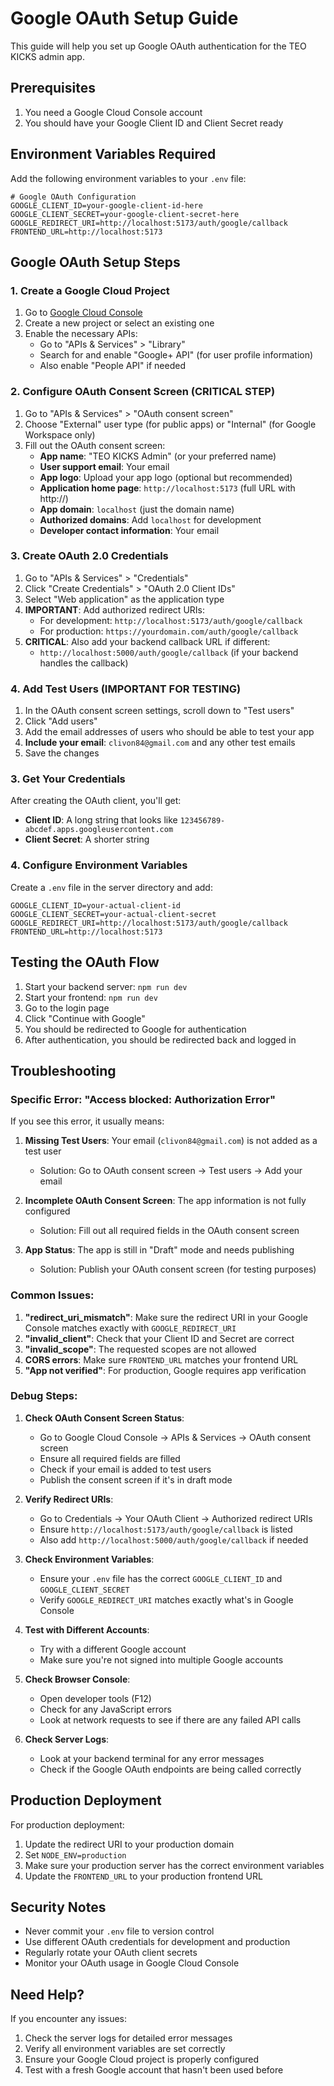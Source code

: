 # Google OAuth Setup Guide

This guide will help you set up Google OAuth authentication for the TEO KICKS admin app.

## Prerequisites

1. You need a Google Cloud Console account
2. You should have your Google Client ID and Client Secret ready

## Environment Variables Required

Add the following environment variables to your `.env` file:

```env
# Google OAuth Configuration
GOOGLE_CLIENT_ID=your-google-client-id-here
GOOGLE_CLIENT_SECRET=your-google-client-secret-here
GOOGLE_REDIRECT_URI=http://localhost:5173/auth/google/callback
FRONTEND_URL=http://localhost:5173
```

## Google OAuth Setup Steps

### 1. Create a Google Cloud Project

1. Go to [Google Cloud Console](https://console.cloud.google.com/)
2. Create a new project or select an existing one
3. Enable the necessary APIs:
   - Go to "APIs & Services" > "Library"
   - Search for and enable "Google+ API" (for user profile information)
   - Also enable "People API" if needed

### 2. Configure OAuth Consent Screen (CRITICAL STEP)

1. Go to "APIs & Services" > "OAuth consent screen"
2. Choose "External" user type (for public apps) or "Internal" (for Google Workspace only)
3. Fill out the OAuth consent screen:
   - **App name**: "TEO KICKS Admin" (or your preferred name)
   - **User support email**: Your email
   - **App logo**: Upload your app logo (optional but recommended)
   - **Application home page**: `http://localhost:5173` (full URL with http://)
   - **App domain**: `localhost` (just the domain name)
   - **Authorized domains**: Add `localhost` for development
   - **Developer contact information**: Your email

### 3. Create OAuth 2.0 Credentials

1. Go to "APIs & Services" > "Credentials"
2. Click "Create Credentials" > "OAuth 2.0 Client IDs"
3. Select "Web application" as the application type
4. **IMPORTANT**: Add authorized redirect URIs:
   - For development: `http://localhost:5173/auth/google/callback`
   - For production: `https://yourdomain.com/auth/google/callback`
5. **CRITICAL**: Also add your backend callback URL if different:
   - `http://localhost:5000/auth/google/callback` (if your backend handles the callback)

### 4. Add Test Users (IMPORTANT FOR TESTING)

1. In the OAuth consent screen settings, scroll down to "Test users"
2. Click "Add users"
3. Add the email addresses of users who should be able to test your app
4. **Include your email**: `clivon84@gmail.com` and any other test emails
5. Save the changes

### 3. Get Your Credentials

After creating the OAuth client, you'll get:
- **Client ID**: A long string that looks like `123456789-abcdef.apps.googleusercontent.com`
- **Client Secret**: A shorter string

### 4. Configure Environment Variables

Create a `.env` file in the server directory and add:

```env
GOOGLE_CLIENT_ID=your-actual-client-id
GOOGLE_CLIENT_SECRET=your-actual-client-secret
GOOGLE_REDIRECT_URI=http://localhost:5173/auth/google/callback
FRONTEND_URL=http://localhost:5173
```

## Testing the OAuth Flow

1. Start your backend server: `npm run dev`
2. Start your frontend: `npm run dev`
3. Go to the login page
4. Click "Continue with Google"
5. You should be redirected to Google for authentication
6. After authentication, you should be redirected back and logged in

## Troubleshooting

### Specific Error: "Access blocked: Authorization Error"

If you see this error, it usually means:

1. **Missing Test Users**: Your email (`clivon84@gmail.com`) is not added as a test user
   - Solution: Go to OAuth consent screen → Test users → Add your email

2. **Incomplete OAuth Consent Screen**: The app information is not fully configured
   - Solution: Fill out all required fields in the OAuth consent screen

3. **App Status**: The app is still in "Draft" mode and needs publishing
   - Solution: Publish your OAuth consent screen (for testing purposes)

### Common Issues:

1. **"redirect_uri_mismatch"**: Make sure the redirect URI in your Google Console matches exactly with `GOOGLE_REDIRECT_URI`
2. **"invalid_client"**: Check that your Client ID and Secret are correct
3. **"invalid_scope"**: The requested scopes are not allowed
4. **CORS errors**: Make sure `FRONTEND_URL` matches your frontend URL
5. **"App not verified"**: For production, Google requires app verification

### Debug Steps:

1. **Check OAuth Consent Screen Status**:
   - Go to Google Cloud Console → APIs & Services → OAuth consent screen
   - Ensure all required fields are filled
   - Check if your email is added to test users
   - Publish the consent screen if it's in draft mode

2. **Verify Redirect URIs**:
   - Go to Credentials → Your OAuth Client → Authorized redirect URIs
   - Ensure `http://localhost:5173/auth/google/callback` is listed
   - Also add `http://localhost:5000/auth/google/callback` if needed

3. **Check Environment Variables**:
   - Ensure your `.env` file has the correct `GOOGLE_CLIENT_ID` and `GOOGLE_CLIENT_SECRET`
   - Verify `GOOGLE_REDIRECT_URI` matches exactly what's in Google Console

4. **Test with Different Accounts**:
   - Try with a different Google account
   - Make sure you're not signed into multiple Google accounts

5. **Check Browser Console**:
   - Open developer tools (F12)
   - Check for any JavaScript errors
   - Look at network requests to see if there are any failed API calls

6. **Check Server Logs**:
   - Look at your backend terminal for any error messages
   - Check if the Google OAuth endpoints are being called correctly

## Production Deployment

For production deployment:

1. Update the redirect URI to your production domain
2. Set `NODE_ENV=production`
3. Make sure your production server has the correct environment variables
4. Update the `FRONTEND_URL` to your production frontend URL

## Security Notes

- Never commit your `.env` file to version control
- Use different OAuth credentials for development and production
- Regularly rotate your OAuth client secrets
- Monitor your OAuth usage in Google Cloud Console

## Need Help?

If you encounter any issues:
1. Check the server logs for detailed error messages
2. Verify all environment variables are set correctly
3. Ensure your Google Cloud project is properly configured
4. Test with a fresh Google account that hasn't been used before